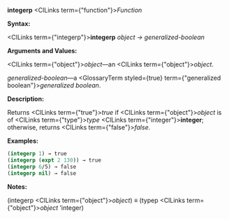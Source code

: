 **integerp** <ClLinks  term={"function"}><i>Function</i></ClLinks> 



**Syntax:** 



<ClLinks  term={"integerp"}><b>integerp</b></ClLinks> *object → generalized-boolean* 



**Arguments and Values:** 



<ClLinks  term={"object"}><i>object</i></ClLinks>—an <ClLinks  term={"object"}><i>object</i></ClLinks>. 



*generalized-boolean*—a <GlossaryTerm styled={true} term={"generalized boolean"}><i>generalized boolean</i></GlossaryTerm>. 



**Description:** 



Returns <ClLinks  term={"true"}><i>true</i></ClLinks> if <ClLinks  term={"object"}><i>object</i></ClLinks> is of <ClLinks  term={"type"}><i>type</i></ClLinks> <ClLinks  term={"integer"}><b>integer</b></ClLinks>; otherwise, returns <ClLinks  term={"false"}><i>false</i></ClLinks>. 



**Examples:**
```lisp
(integerp 1) → true 
(integerp (expt 2 130)) → true 
(integerp 6/5) → false 
(integerp nil) → false 
```
**Notes:** 



(integerp <ClLinks  term={"object"}><i>object</i></ClLinks>) *≡* (typep <ClLinks  term={"object"}><i>object</i></ClLinks> ’integer) 



